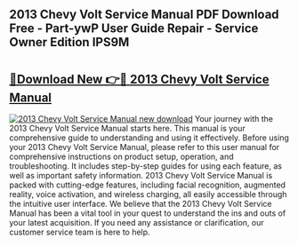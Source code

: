## 2013 Chevy Volt Service Manual PDF Download Free - Part-ywP User Guide Repair - Service Owner Edition IPS9M

# <h2><a href="http://bc11057.oget.top/?id=2013+Chevy+Volt+Service+Manual">🔗Download New 👉🔴 2013 Chevy Volt Service Manual</a></h2>

[![2013 Chevy Volt Service Manual new download](https://i.imgur.com/5g1atiW.png)](http://bc11057.oget.top/?id=2013+Chevy+Volt+Service+Manual)
Your journey with the 2013 Chevy Volt Service Manual starts here. This manual is your comprehensive guide to understanding and using it effectively. Before using your 2013 Chevy Volt Service Manual, please refer to this user manual for comprehensive instructions on product setup, operation, and troubleshooting. It includes step-by-step guides for using each feature, as well as important safety information. 2013 Chevy Volt Service Manual is packed with cutting-edge features, including facial recognition, augmented reality, voice activation, and wireless charging, all easily accessible through the intuitive user interface. We believe that the 2013 Chevy Volt Service Manual has been a vital tool in your quest to understand the ins and outs of your latest acquisition. If you need any assistance or clarification, our customer service team is here to help.
